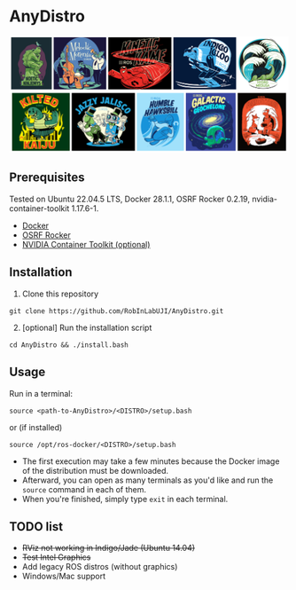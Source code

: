 # AnyDistro
[![distros](distros.png)](https://docs.ros.org/)

## Prerequisites
Tested on Ubuntu 22.04.5 LTS, Docker 28.1.1, OSRF Rocker 0.2.19, nvidia-container-toolkit 1.17.6-1.
* [Docker](https://docs.docker.com/engine/install/ubuntu/)
* [OSRF Rocker](https://github.com/osrf/rocker)
* [NVIDIA Container Toolkit (optional)](https://docs.nvidia.com/datacenter/cloud-native/container-toolkit/latest/install-guide.html)

## Installation
1. Clone this repository
```
git clone https://github.com/RobInLabUJI/AnyDistro.git
```
2. [optional] Run the installation script
```
cd AnyDistro && ./install.bash
```

## Usage
Run in a terminal:
```
source <path-to-AnyDistro>/<DISTRO>/setup.bash
```
or (if installed)
```
source /opt/ros-docker/<DISTRO>/setup.bash
```

* The first execution may take a few minutes because the Docker image of the distribution must be downloaded. 
* Afterward, you can open as many terminals as you'd like and run the `source` command in each of them. 
* When you're finished, simply type `exit` in each terminal.

## TODO list
* ~~RViz not working in Indigo/Jade (Ubuntu 14.04)~~
* ~~Test Intel Graphics~~
* Add legacy ROS distros (without graphics)
* Windows/Mac support
